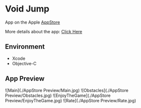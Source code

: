 # Void Jump

App on the Apple [AppStore](https://apps.apple.com/app/void-jump/id1071479281)

More details about the app: [Click Here](https://appadvice.com/game/app/void-jump/1071479281)

Environment
-
- Xcode
- Objective-C

App Preview
-

![Main](./AppStore Preview/Main.jpg)
![Obstacles](./AppStore Preview/Obstacles.jpg)
![EnjoyTheGame](./AppStore Preview/EnjoyTheGame.jpg)
![Rate](./AppStore Preview/Rate.jpg)

